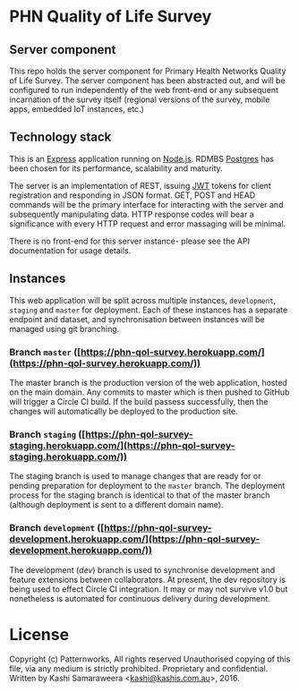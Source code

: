 # PHN Quality of Life Survey
## Server component
This repo holds the server component for Primary Health Networks Quality of Life Survey. The server component has been abstracted out, and will be configured to run independently of the web front-end or any subsequent incarnation of the survey itself (regional versions of the survey, mobile apps, embedded IoT instances, etc.)

## Technology stack
This is an [Express](http://expressjs.com/) application running on [Node.js](https://nodejs.org/en/). RDMBS [Postgres](http://www.postgresql.org/) has been chosen for its performance, scalability and maturity.

The server is an implementation of REST, issuing [JWT](https://jwt.io/) tokens for client registration and responding in JSON format. GET, POST and HEAD commands will be the primary interface for interacting with the server and subsequently manipulating data. HTTP response codes will bear a significance with every HTTP request and error massaging will be minimal.

There is no front-end for this server instance- please see the API documentation for usage details.

## Instances
This web application will be split across multiple instances, `development`, `staging` and `master` for deployment. Each of these instances has a separate endpoint and dataset, and synchronisation between instances will be managed using git branching.

### Branch `master` ([https://phn-qol-survey.herokuapp.com/](https://phn-qol-survey.herokuapp.com/))
The master branch is the production version of the web application, hosted on the main domain. Any commits to master which is then pushed to GitHub will trigger a Circle CI build. If the build passess successfully, then the changes will automatically be deployed to the production site.

### Branch `staging` ([https://phn-qol-survey-staging.herokuapp.com/](https://phn-qol-survey-staging.herokuapp.com/))
The staging branch is used to manage changes that are ready for or pending preparation for deployment to the `master` branch. The deployment process for the staging branch is identical to that of the master branch (although deployment is sent to a different domain name).

### Branch `development` ([https://phn-qol-survey-development.herokuapp.com/](https://phn-qol-survey-development.herokuapp.com/))
The development (_dev_) branch is used to synchronise development and feature extensions between collaborators. At present, the dev repository is being used to effect Circle CI integration. It may or may not survive v1.0 but nonetheless is automated for continuous delivery during development.

# License
Copyright (c) Patternworks, All rights reserved Unauthorised copying of this file, via any medium is strictly prohibited. Proprietary and confidential. Written by Kashi Samaraweera &lt;kashi@kashis.com.au&gt;, 2016.
